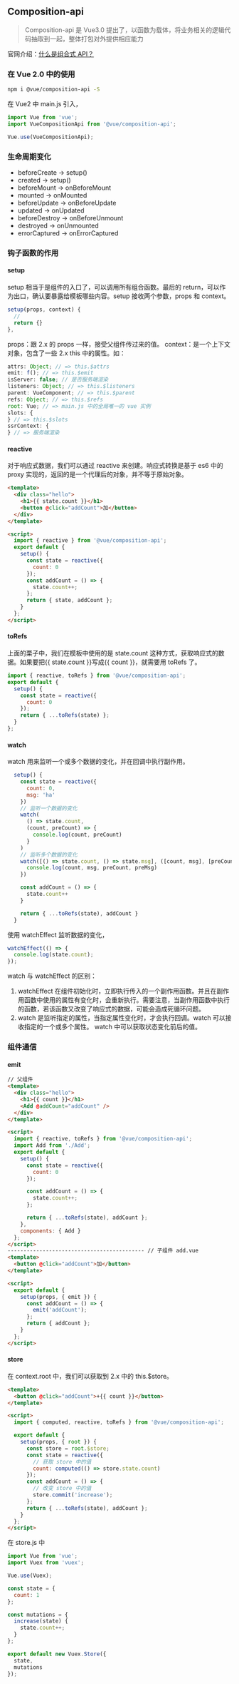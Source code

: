 <!--
 * @Author: your name
 * @Date: 2021-09-13 17:01:17
 * @LastEditTime: 2021-09-14 20:52:05
 * @LastEditors: Please set LastEditors
 * @Description: In User Settings Edit
 * @FilePath: \wiki-based-docsify\docs\vue\composition-api.md
-->

## Composition-api

> Composition-api 是 Vue3.0 提出了，以函数为载体，将业务相关的逻辑代码抽取到一起，整体打包对外提供相应能力

官网介绍：[什么是组合式 API？](https://v3.cn.vuejs.org/guide/composition-api-introduction.html#%E4%BB%80%E4%B9%88%E6%98%AF%E7%BB%84%E5%90%88%E5%BC%8F-api)

### 在 Vue 2.0 中的使用

```sh
npm i @vue/composition-api -S
```

在 Vue2 中 main.js 引入，

```js
import Vue from 'vue';
import VueCompositionApi from '@vue/composition-api';

Vue.use(VueCompositionApi);
```

### 生命周期变化

- beforeCreate -> setup()
- created -> setup()
- beforeMount -> onBeforeMount
- mounted -> onMounted
- beforeUpdate -> onBeforeUpdate
- updated -> onUpdated
- beforeDestroy -> onBeforeUnmount
- destroyed -> onUnmounted
- errorCaptured -> onErrorCaptured

### 钩子函数的作用

#### setup

setup 相当于是组件的入口了，可以调用所有组合函数。最后的 return，可以作为出口，确认要暴露给模板哪些内容。setup 接收两个参数，props 和 context。

```js
setup(props, context) {
  //
  return {}
},
```

props：跟 2.x 的 props 一样，接受父组件传过来的值。
context：是一个上下文对象，包含了一些 2.x this 中的属性。如：

```js
attrs: Object; // => this.$attrs
emit: f(); // => this.$emit
isServer: false; // 是否服务端渲染
listeners: Object; // => this.$listeners
parent: VueComponent; // => this.$parent
refs: Object; // => this.$refs
root: Vue; // => main.js 中的全局唯一的 vue 实例
slots: {
} // => this.$slots
ssrContext: {
} // => 服务端渲染
```

#### reactive

对于响应式数据，我们可以通过 reactive 来创建。响应式转换是基于 es6 中的 proxy 实现的，返回的是一个代理后的对象，并不等于原始对象。

```html
<template>
  <div class="hello">
    <h1>{{ state.count }}</h1>
    <button @click="addCount">加</button>
  </div>
</template>

<script>
  import { reactive } from '@vue/composition-api';
  export default {
    setup() {
      const state = reactive({
        count: 0
      });
      const addCount = () => {
        state.count++;
      };
      return { state, addCount };
    }
  };
</script>
```

#### toRefs

上面的栗子中，我们在模板中使用的是 state.count 这种方式，获取响应式的数据。如果要把{{ state.count }}写成{{ count }}，就需要用 toRefs 了。

```js
import { reactive, toRefs } from '@vue/composition-api';
export default {
  setup() {
    const state = reactive({
      count: 0
    });
    return { ...toRefs(state) };
  }
};
```

#### watch

watch 用来监听一个或多个数据的变化，并在回调中执行副作用。

```js
  setup() {
    const state = reactive({
      count: 0,
      msg: 'ha'
    })
    // 监听一个数据的变化
    watch(
      () => state.count,
      (count, preCount) => {
        console.log(count, preCount)
      }
    )
	// 监听多个数据的变化
    watch([() => state.count, () => state.msg], ([count, msg], [preCount, preMsg]) => {
      console.log(count, msg, preCount, preMsg)
    })

    const addCount = () => {
      state.count++
    }

    return { ...toRefs(state), addCount }
  }
```

使用 watchEffect 监听数据的变化，

```js
watchEffect(() => {
  console.log(state.count);
});
```

watch 与 watchEffect 的区别：

1. watchEffect 在组件初始化时，立即执行传入的一个副作用函数。并且在副作用函数中使用的属性有变化时，会重新执行。需要注意，当副作用函数中执行的函数，若该函数又改变了响应式的数据，可能会造成死循环问题。
2. watch 是监听指定的属性，当指定属性变化时，才会执行回调。watch 可以接收指定的一个或多个属性。 watch 中可以获取状态变化前后的值。

### 组件通信

#### emit

```html
// 父组件
<template>
  <div class="hello">
    <h1>{{ count }}</h1>
    <Add @addCount="addCount" />
  </div>
</template>

<script>
  import { reactive, toRefs } from '@vue/composition-api';
  import Add from './Add';
  export default {
    setup() {
      const state = reactive({
        count: 0
      });

      const addCount = () => {
        state.count++;
      };

      return { ...toRefs(state), addCount };
    },
    components: { Add }
  };
</script>
------------------------------------------- // 子组件 add.vue
<template>
  <button @click="addCount">加</button>
</template>

<script>
  export default {
    setup(props, { emit }) {
      const addCount = () => {
        emit('addCount');
      };
      return { addCount };
    }
  };
</script>
```

#### store

在 context.root 中，我们可以获取到 2.x 中的 this.$store。

```html
<template>
  <button @click="addCount">+{{ count }}</button>
</template>

<script>
  import { computed, reactive, toRefs } from '@vue/composition-api';

  export default {
    setup(props, { root }) {
      const store = root.$store;
      const state = reactive({
        // 获取 store 中的值
        count: computed(() => store.state.count)
      });
      const addCount = () => {
        // 改变 store 中的值
        store.commit('increase');
      };
      return { ...toRefs(state), addCount };
    }
  };
</script>
```

在 store.js 中

```js
import Vue from 'vue';
import Vuex from 'vuex';

Vue.use(Vuex);

const state = {
  count: 1
};

const mutations = {
  increase(state) {
    state.count++;
  }
};

export default new Vuex.Store({
  state,
  mutations
});
```
